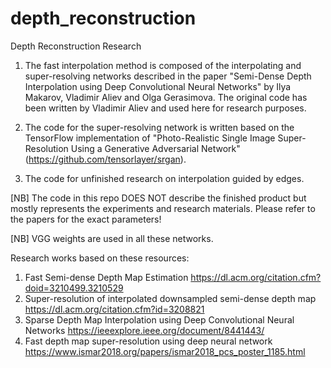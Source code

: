 # depth_reconstruction
Depth Reconstruction Research

1. The fast interpolation method is composed of the interpolating and super-resolving networks described in the paper "Semi-Dense Depth Interpolation using Deep Convolutional Neural Networks" by 	Ilya Makarov, Vladimir Aliev and Olga Gerasimova. The original code has been written by Vladimir Aliev and used here for research purposes. 

2. The code for the super-resolving network is written based on the TensorFlow implementation of "Photo-Realistic Single Image Super-Resolution Using a Generative Adversarial Network" (https://github.com/tensorlayer/srgan).

3. The code for unfinished research on interpolation guided by edges.

[NB] The code in this repo DOES NOT describe the finished product but mostly represents the experiments and research materials.
Please refer to the papers for the exact parameters!

[NB] VGG weights are used in all these networks.


Research works based on these resources:

1. Fast Semi-dense Depth Map Estimation https://dl.acm.org/citation.cfm?doid=3210499.3210529
2. Super-resolution of interpolated downsampled semi-dense depth map https://dl.acm.org/citation.cfm?id=3208821
3. Sparse Depth Map Interpolation using Deep Convolutional Neural Networks https://ieeexplore.ieee.org/document/8441443/
4. Fast depth map super-resolution using deep neural network https://www.ismar2018.org/papers/ismar2018_pcs_poster_1185.html
